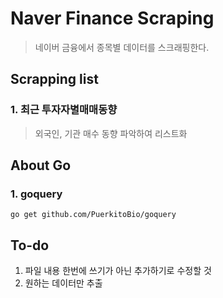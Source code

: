# Naver Finance Scraping

> 네이버 금융에서 종목별 데이터를 스크래핑한다.

## Scrapping list

### 1. 최근 투자자별매매동향

> 외국인, 기관 매수 동향 파악하여 리스트화

## About Go

### 1. goquery

    go get github.com/PuerkitoBio/goquery

## To-do

1. 파일 내용 한번에 쓰기가 아닌 추가하기로 수정할 것
2. 원하는 데이터만 추출
